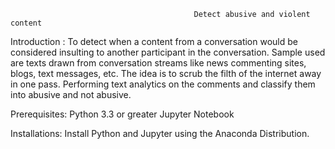                                              Detect abusive and violent content
Introduction :
        To detect when a content from a conversation would be considered insulting to another participant in the conversation. Sample used are texts drawn from conversation streams like news commenting sites, blogs, text messages, etc. The idea is to scrub the filth of the internet away in one pass. 
        Performing text analytics on the comments and classify them into abusive and not abusive.
        
Prerequisites:
          Python 3.3 or greater
          Jupyter Notebook

Installations:
         Install Python and Jupyter using the Anaconda Distribution.
         

